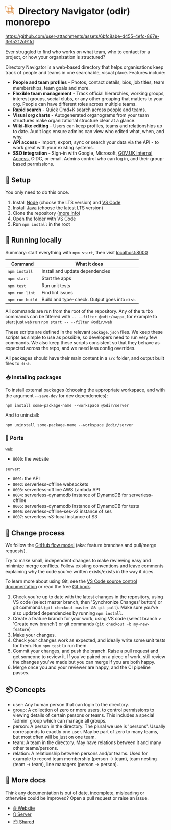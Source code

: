 # <img src="./logo.svg" alt="Directory Navigator Logo" width="28" height="28"/>&nbsp; Directory Navigator (odir) monorepo

https://github.com/user-attachments/assets/6bfc8abe-d455-4efc-867e-3e15212c91fd

Ever struggled to find who works on what team, who to contact for a project, or how your organization is structured?

Directory Navigator is a web-based directory that helps organisations keep track of people and teams in one searchable, visual place. Features include:

- **People and team profiles** - Photos, contact details, bios, job titles, team memberships, team goals and more.
- **Flexible team management** - Track official hierarchies, working groups, interest groups, social clubs, or any other grouping that matters to your org. People can have different roles across multiple teams.
- **Rapid search** - Quick Cmd+K search across people and teams.
- **Visual org charts** - Autogenerated organograms from your team structures make organizational structure clear at a glance.
- **Wiki-like editing** - Users can keep profiles, teams and relationships up to date. Audit logs ensure admins can view who edited what, when, and why.
- **API access** - Import, export, sync or search your data via the API - to work great with your existing systems.
- **SSO integration** - Sign-in with Google, Microsoft, [GOV.UK Internal Access](https://sso.service.security.gov.uk/), OIDC, or email. Admins control who can log in, and their group-based permissions.

## 🔧 Setup

You only need to do this once.

1. Install [Node](https://nodejs.org/) (choose the LTS version) and [VS Code](https://code.visualstudio.com/Download)
2. Install [Java](https://adoptium.net/) (choose the latest LTS version)
3. Clone the repository ([more info](https://docs.github.com/en/repositories/creating-and-managing-repositories/cloning-a-repository))
4. Open the folder with VS Code
5. Run `npm install` in the root

## 🏃 Running locally

Summary: start everything with `npm start`, then visit [localhost:8000](http://localhost:8000)

| Command                 | What it does                                   |
|-------------------------|------------------------------------------------|
| `npm install`           | Install and update dependencies                |
| `npm start`             | Start the apps                                 |
| `npm test`              | Run unit tests                                 |
| `npm run lint`          | Find lint issues                               |
| `npm run build`         | Build and type-check. Output goes into `dist`. |

All commands are run from the root of the repository. Any of the turbo commands can be filtered with `-- --filter @odir/<app>`, for example to start just `web` run `npm start -- --filter @odir/web`

These scripts are defined in the relevant `package.json` files. We keep these scripts as simple to use as possible, so developers need to run very few commands. We also keep these scripts consistent so that they behave as expected across the repo, and we need less config overrides.

All packages should have their main content in a `src` folder, and output built files to `dist`.

### 📥 Installing packages

To install external packages (choosing the appropriate workspace, and with the argument `--save-dev` for dev dependencies):

```
npm install some-package-name --workspace @odir/server
```

And to uninstall:

```
npm uninstall some-package-name --workspace @odir/server
```

### 🚢 Ports

`web`:
- `8000`: the website

`server`:
- `8001`: the API
- `8002`: serverless-offline websockets
- `8003`: serverless-offline AWS Lambda API
- `8004`: serverless-dynamodb instance of DynamoDB for serverless-offline
- `8005`: serverless-dynamodb instance of DynamoDB for tests
- `8006`: serverless-offline-ses-v2 instance of ses
- `8007`: serverless-s3-local instance of S3

## 🔀 Change process

We follow the [GitHub flow model](https://docs.github.com/en/get-started/quickstart/github-flow) (aka: feature branches and pull/merge requests).

Try to make small, independent changes to make reviewing easy and minimize merge conflicts. Follow existing conventions and leave comments explaining why the code you've written exists/exists in the way it does.

To learn more about using Git, see the [VS Code source control documentation](https://code.visualstudio.com/docs/sourcecontrol/overview) or read the free [Git book](https://git-scm.com/book/en/v2).

1. Check you're up to date with the latest changes in the repository, using VS code (select master branch, then 'Synchronize Changes' button) or git commands (`git checkout master && git pull`). Make sure you've also updated dependencies by running `npm install`.
2. Create a feature branch for your work, using VS code (select branch > 'Create new branch') or git commands (`git checkout -b my-new-feature`)
3. Make your changes.
4. Check your changes work as expected, and ideally write some unit tests for them. Run `npm test` to run them.
5. Commit your changes, and push the branch. Raise a pull request and get someone to review it. If you've paired on a piece of work, still review the changes you've made but you can merge if you are both happy.
6. Merge once you and your reviewer are happy, and the CI pipeline passes.

## 📦 Concepts

- user: Any human person that can login to the directory.
- group: A collection of zero or more users, to control permissions to viewing details of certain persons or teams. This includes a special 'admin' group which can manage all groups.
- person: A person in the directory. The plural we use is 'persons'. Usually corresponds to exactly one user. May be part of zero to many teams, but most often will be just on one team.
- team: A team in the directory. May have relations between it and many other teams/persons.
- relation: A relationship between persons and/or teams. Used for example to record team membership (person -> team), team nesting (team -> team), line managers (person -> person).

## 📝 More docs

Think any documentation is out of date, incomplete, misleading or otherwise could be improved? Open a pull request or raise an issue.

- [🌐 Website](./apps/web)
- [🔃 Server](./apps/server)
- [📦 Shared](./packages/shared)
